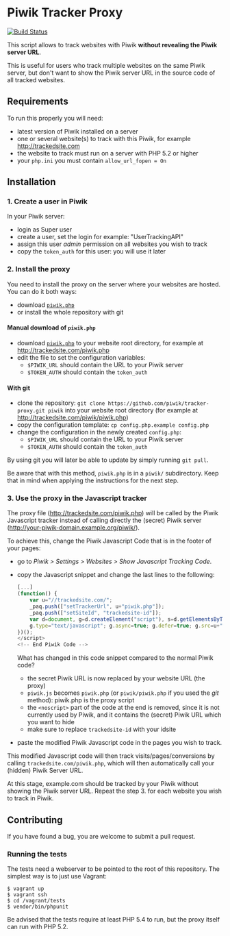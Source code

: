 # Piwik Tracker Proxy

[![Build Status](https://travis-ci.org/piwik/tracker-proxy.svg?branch=master)](https://travis-ci.org/piwik/tracker-proxy)

This script allows to track websites with Piwik **without revealing the Piwik server URL**.

This is useful for users who track multiple websites on the same Piwik server, but don't want to show the Piwik server URL in the source code of all tracked websites.

## Requirements

To run this properly you will need:

- latest version of Piwik installed on a server
- one or several website(s) to track with this Piwik, for example http://trackedsite.com
- the website to track must run on a server with PHP 5.2 or higher
- your `php.ini` you must contain `allow_url_fopen = On`

## Installation

### 1. Create a user in Piwik

In your Piwik server:

- login as Super user
- create a user, set the login for example: "UserTrackingAPI"
- assign this user *admin* permission on all websites you wish to track
- copy the `token_auth` for this user: you will use it later

### 2. Install the proxy

You need to install the proxy on the server where your websites are hosted. You can do it both ways:

- download [`piwik.php`](https://raw.githubusercontent.com/piwik/tracker-proxy/master/piwik.php)
- or install the whole repository with git

#### Manual download of `piwik.php`

- download [`piwik.php`](https://raw.githubusercontent.com/piwik/tracker-proxy/master/piwik.php) to your website root directory, for example at http://trackedsite.com/piwik.php
- edit the file to set the configuration variables:
    - `$PIWIK_URL` should contain the URL to your Piwik server
    - `$TOKEN_AUTH` should contain the `token_auth`

#### With git

- clone the repository: `git clone https://github.com/piwik/tracker-proxy.git piwik` into your website root directory (for example at http://trackedsite.com/piwik/piwik.php)
- copy the configuration template: `cp config.php.example config.php`
- change the configuration in the newly created `config.php`:
    - `$PIWIK_URL` should contain the URL to your Piwik server
    - `$TOKEN_AUTH` should contain the `token_auth`

By using git you will later be able to update by simply running `git pull`.

Be aware that with this method, `piwik.php` is in a `piwik/` subdirectory. Keep that in mind when applying the instructions for the next step.

### 3. Use the proxy in the Javascript tracker

The proxy file (http://trackedsite.com/piwik.php) will be called by the Piwik Javascript tracker instead of calling directly the (secret) Piwik server (http://your-piwik-domain.example.org/piwik/).

To achieve this, change the Piwik Javascript Code that is in the footer of your pages:

- go to *Piwik > Settings > Websites > Show Javascript Tracking Code*.
- copy the Javascript snippet and change the last lines to the following:

    ```javascript
    [...]
    (function() {
        var u="//trackedsite.com/";
        _paq.push(["setTrackerUrl", u+"piwik.php"]);
        _paq.push(["setSiteId", "trackedsite-id"]);
        var d=document, g=d.createElement("script"), s=d.getElementsByTagName("script")[0];
        g.type="text/javascript"; g.async=true; g.defer=true; g.src=u+"piwik.php"; s.parentNode.insertBefore(g,s);
    })();
    </script>
    <!-- End Piwik Code -->
    ```

    What has changed in this code snippet compared to the normal Piwik code?

    - the secret Piwik URL is now replaced by your website URL (the proxy)
    - `piwik.js` becomes `piwik.php` (or `piwik/piwik.php` if you used the *git* method): piwik.php is the proxy script
    - the `<noscript>` part of the code at the end is removed, since it is not currently used by Piwik, and it contains the (secret) Piwik URL which you want to hide
    - make sure to replace `trackedsite-id` with your idsite

- paste the modified Piwik Javascript code in the pages you wish to track.

This modified Javascript code will then track visits/pages/conversions by calling `trackedsite.com/piwik.php`, which will then automatically call your (hidden) Piwik Server URL.

At this stage, example.com should be tracked by your Piwik without showing the Piwik server URL. Repeat the step 3. for each website you wish to track in Piwik.

## Contributing

If you have found a bug, you are welcome to submit a pull request.

### Running the tests

The tests need a webserver to be pointed to the root of this repository. The simplest way is to just use Vagrant:

```
$ vagrant up
$ vagrant ssh
$ cd /vagrant/tests
$ vendor/bin/phpunit
```

Be advised that the tests require at least PHP 5.4 to run, but the proxy itself can run with PHP 5.2.
